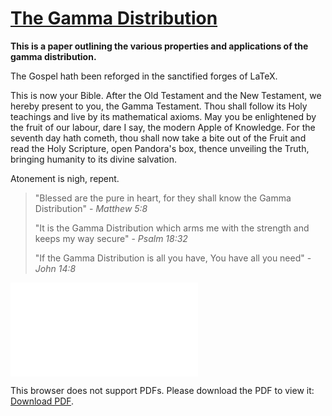 # [The Gamma Distribution](The_gamma_distribution.pdf)

**This is a paper outlining the various properties and applications of the gamma distribution.**

The Gospel hath been reforged in the sanctified forges of LaTeX.

This is now your Bible. After the Old Testament and the New Testament, we hereby present to you, the Gamma Testament. Thou shall follow its Holy teachings and live by its mathematical axioms. May you be enlightened by the fruit of our labour, dare I say, the modern Apple of Knowledge. For the seventh day hath cometh, thou shall now take a bite out of the Fruit and read the Holy Scripture, open Pandora's box, thence unveiling the Truth, bringing humanity to its divine salvation.

Atonement is nigh, repent.

> "Blessed are the pure in heart, for they shall know the Gamma Distribution" - _Matthew 5:8_
>
> "It is the Gamma Distribution which arms me with the strength and keeps my way secure" - _Psalm 18:32_
>
> "If the Gamma Distribution is all you have, You have all you need" - _John 14:8_

<object data="The_gamma_distribution.pdf" type="application/pdf" width="980px" height="980px">
    <embed src="The_gamma_distribution.pdf">
        <p>This browser does not support PDFs. Please download the PDF to view it: <a href="The_gamma_distribution.pdf">Download PDF</a>.</p>
    </embed>
</object>
